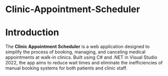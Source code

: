 # Clinic-Appointment-Scheduler
# Introduction
The **Clinic Appointment Scheduler** is a web application designed to simplify the process of booking, managing, and canceling medical appointments at walk-in clinics. Built using C# and .NET in Visual Studio 2022, the app aims to reduce wait times and eliminate the inefficiencies of manual booking systems for both patients and clinic staff.
